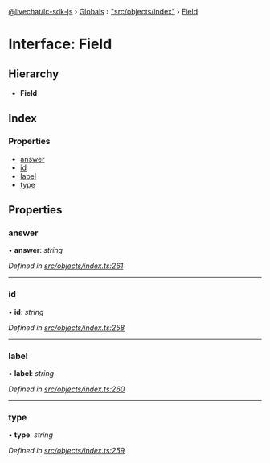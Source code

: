 [@livechat/lc-sdk-js](../README.md) › [Globals](../globals.md) › ["src/objects/index"](../modules/_src_objects_index_.md) › [Field](_src_objects_index_.field.md)

# Interface: Field

## Hierarchy

* **Field**

## Index

### Properties

* [answer](_src_objects_index_.field.md#answer)
* [id](_src_objects_index_.field.md#id)
* [label](_src_objects_index_.field.md#label)
* [type](_src_objects_index_.field.md#type)

## Properties

###  answer

• **answer**: *string*

*Defined in [src/objects/index.ts:261](https://github.com/livechat/lc-sdk-js/blob/ce4846a/src/objects/index.ts#L261)*

___

###  id

• **id**: *string*

*Defined in [src/objects/index.ts:258](https://github.com/livechat/lc-sdk-js/blob/ce4846a/src/objects/index.ts#L258)*

___

###  label

• **label**: *string*

*Defined in [src/objects/index.ts:260](https://github.com/livechat/lc-sdk-js/blob/ce4846a/src/objects/index.ts#L260)*

___

###  type

• **type**: *string*

*Defined in [src/objects/index.ts:259](https://github.com/livechat/lc-sdk-js/blob/ce4846a/src/objects/index.ts#L259)*
